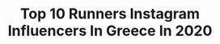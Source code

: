 ---
title: Top 10 Runners Instagram Influencers In Greece In 2020
description: >-
  Find top runners Instagram influencers in Greece in 2020. Most popular hashtags: #bikini #greece #summervibes #sunday.
platform: Instagram
profiles:
  - username: "marina_grigoriou_"
    fullname: >-
      1st RunnerUp MISS HELLAS 2018👑
    location: "Greece"
    followers: 70677
    engagement: 1509
    commentsToLikes: 0.063604
    id: ck5chpx39r8mk0i11a0nhx6ln
    verified: true
    hashtags: "#woltsouth, #dermatologyclinic, #facetreatment, #skincare"
  - username: "penymetaxa"
    fullname: >-
      Naya
    location: "Greece"
    followers: 2437
    engagement: 2995
    commentsToLikes: 0.038689
    id: ck5pvhspahy340i119at8lp6b
    verified: false
    hashtags: "#fashion, #modellife, #femalemodel, #bridalmakeup"
  - username: "allyreite17"
    fullname: >-
      Ally Reite
    location: "Greece"
    followers: 6323
    engagement: 674
    commentsToLikes: 0.032090
    id: ck6ugsiy34wsy0j71rnwgayh1
    verified: false
    hashtags: "#firejumpfriday, #fitnessaddict, #girlswhohike, #spartanstrong"
  - username: "alexipappas"
    fullname: >-
      Alexi Pappas
    location: "Greece"
    followers: 64099
    engagement: 453
    commentsToLikes: 0.008861
    id: ck134fbfnw5qa0i198jcc0hm2
    verified: true
    hashtags: "#heroessometimeswearscrubs, #gym, #womancrushwednesday, #olympicdreams"
  - username: "alexpapandreou"
    fullname: >-
      ALEXANDROS PAPANDREOU
    location: "Greece"
    followers: 35400
    engagement: 125
    commentsToLikes: 0.012796
    id: ck8svsp4scjtk0j78mzx70d9a
    verified: false
    hashtags: "#tsoureki, #easter2020, #alexandrospapandreou, #podgr"
  - username: "dimitraeudaimon"
    fullname: >-
      ❥ Δημητρα
    location: "Greece"
    followers: 55103
    engagement: 768
    commentsToLikes: 0.469648
    id: ckap2l72ezbl90i78ojhhw15z
    verified: false
    hashtags: "#beautiful, #inspiration, #athletics, #quarantine"
  - username: "yulia_spirina_fit"
    fullname: >-
      Yulia Spirina
    location: "Greece"
    followers: 5040
    engagement: 1611
    commentsToLikes: 0.051465
    id: ckap1r9wtvs600i78nrcb5bfy
    verified: false
    hashtags: "#workout, #fitnesslife, #rowing, #singlearmrow"
  - username: "persa___aivali"
    fullname: >-
      𝗣𝗘𝗥𝗦𝗔  𝗔𝗜𝗩𝗔𝗟𝗜 🐅
    location: "Greece"
    followers: 2524
    engagement: 2205
    commentsToLikes: 0.031039
    id: ck8t9gngxo0mz0j783m7qov0v
    verified: false
    hashtags: "#lights, #longrun, #wanderingaround, #bienvenido"
  - username: "makis_kalaras"
    fullname: >-
      Makis Kalaras
    location: "Greece"
    followers: 5577
    engagement: 1282
    commentsToLikes: 0.020884
    id: ck6tiotzo14su0j71s5uunb2e
    verified: false
    hashtags: "#hellooctober, #ski, #merrychristmas, #disabled"
  - username: "myrtokalogeropoulou"
    fullname: >-
      Myrto Kalogeropoulou
    location: "Greece"
    followers: 6989
    engagement: 388
    commentsToLikes: 0.030272
    id: ck15pg5afxpj80i19j64g04wq
    verified: false
    hashtags: "#foodhabits, #foodie, #sandboarding, #wadirum"
---